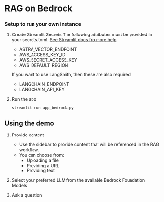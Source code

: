 # RAG on Bedrock

### Setup to run your own instance

1. Create Streamlit Secrets
The following attributes must be provided in your secrets.toml.
[See Streamlit docs fro more help](https://docs.streamlit.io/develop/concepts/connections/secrets-management)

    - ASTRA_VECTOR_ENDPOINT
    - AWS_ACCESS_KEY_ID
    - AWS_SECRET_ACCESS_KEY
    - AWS_DEFAULT_REGION

    If you want to use LangSmith, then these are also required:

    - LANGCHAIN_ENDPOINT
    - LANGCHAIN_API_KEY

2. Run the app

    `streamlit run app_bedrock.py`



## Using the demo

1. Provide content

    - Use the sidebar to provide content that will be referenced in the RAG workflow.
    - You can choose from:
        - Uploading a file
        - Providing a URL 
        - Providing text

2. Select your preferred LLM from the available Bedrock Foundation Models

3. Ask a question

